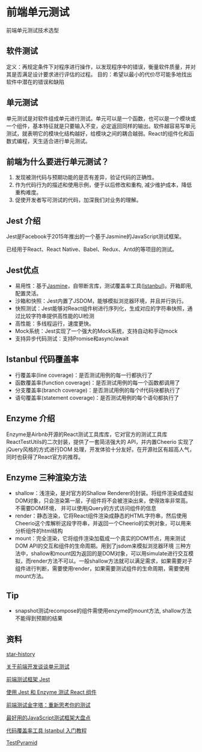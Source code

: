 # 前端单元测试
前端单元测试技术选型

## 软件测试
定义：再规定条件下对程序进行操作，以发现程序中的错误，衡量软件质量，并对其是否满足设计要求进行评估的过程。
目的：希望以最小的代价尽可能多地找出软件中潜在的错误和缺陷

## 单元测试
单元测试是对软件组成单元进行测试。单元可以是一个函数，也可以是一个模块或一个组件，基本特征就是只要输入不变，必定返回同样的输出。软件越容易写单元测试，就表明它的模块化结构越好，给模块之间的耦合越弱。React的组件化和函数式编程，天生适合进行单元测试。

## 前端为什么要进行单元测试？
1. 发现被测代码与预期功能的是否有差异，验证代码的正确性。
2. 作为代码行为的描述和使用示例，便于以后修改和重构, 减少维护成本，降低重构难度。
3. 促使开发者写可测试的代码，加深我们对业务的理解。


## Jest 介绍

Jest是Facebook于2015年推出的一个基于Jasmine的JavaScript测试框架。

已经用于React、React Native、Babel、Redux、Antd的等项目的测试。

## Jest优点
- 易用性：基于[Jasmine](https://jasmine.github.io/)，自带断言库，测试覆盖率工具([Istanbul](https://github.com/gotwarlost/istanbul))。开箱即用,配置灵活。
- 沙箱和快照：Jest内置了JSDOM，能够模拟浏览器环境，并且并行执行。
- 快照测试：Jest能够对React组件树进行序列化，生成对应的字符串快照，通过比较字符串提供高性能的UI检测
- 高性能：多线程运行，速度更快。
- Mock系统：Jest实现了一个强大的Mock系统，支持自动和手动mock
- 支持异步代码测试：支持Promise和async/await

## Istanbul 代码覆盖率

- 行覆盖率(line coverage)：是否测试用例的每一行都执行了
- 函数覆盖率(function coverage)：是否测试用例的每一个函数都调用了
- 分支覆盖率(branch coverage)：是否测试用例的每个if代码块都执行了
- 语句覆盖率(statement coverage)：是否测试用例的每个语句都执行了


## Enzyme 介绍

Enzyme是Airbnb开源的React测试工具库库，它对官方的测试工具库ReactTestUtils的二次封装，提供了一套简洁强大的 API，并内置Cheerio
实现了jQuery风格的方式进行DOM 处理，开发体验十分友好。在开源社区有超高人气，同时也获得了React官方的推荐。

## Enzyme 三种渲染方法
- shallow：浅渲染，是对官方的Shallow Renderer的封装。将组件渲染成虚拟DOM对象，只会渲染第一层，子组件将不会被渲染出来，使得效率非常高。不需要DOM环境， 并可以使用jQuery的方式访问组件的信息
- render：静态渲染，它将React组件渲染成静态的HTML字符串，然后使用Cheerio这个库解析这段字符串，并返回一个Cheerio的实例对象，可以用来分析组件的html结构
- mount：完全渲染，它将组件渲染加载成一个真实的DOM节点，用来测试DOM API的交互和组件的生命周期。用到了jsdom来模拟浏览器环境
 三种方法中，shallow和mount因为返回的是DOM对象，可以用simulate进行交互模拟，而render方法不可以。一般shallow方法就可以满足需求，如果需要对子组件进行判断，需要使用render，如果需要测试组件的生命周期，需要使用mount方法。

## Tip 
- snapshot测试recompose的组件需使用enzyme的mount方法, shallow方法不能得到预期的结果

## 资料


[star-history](https://star-history.t9t.io/#jasmine/jasmine&facebook/jest&mochajs/mocha&karma-runner/karma&airbnb/enzyme&avajs/ava)

[关于前端开发谈谈单元测试](https://segmentfault.com/a/1190000000317146)

[前端测试框架 Jest](https://zhuanlan.zhihu.com/p/28247899)

[使用 Jest 和 Enzyme 测试 React 组件](https://zhuanlan.zhihu.com/p/63297384)

[前端测试金字塔：重新思考你的测试](https://www.jianshu.com/p/7b163a97691a)

[最好用的JavaScript测试框架大盘点](https://mp.weixin.qq.com/s?src=11&timestamp=1563958194&ver=1747&signature=v2nPt1sRGSk2mCzAG7zq*XFGVP2SeX67H6CVZbYg3tDO2khhntgptMGQ-zZ3Nm*6yYY9eanML4mHGBfAmQXFms5*zyyQXWJxcEsEwFrc*e6AYUViVWdQeJRVq4nMQs4B&new=1)

[代码覆盖率工具 Istanbul 入门教程](http://www.ruanyifeng.com/blog/2015/06/istanbul.html)

[TestPyramid](https://martinfowler.com/bliki/TestPyramid.html)